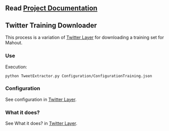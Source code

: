 ## Read [Project Documentation](https://github.com/MovieTrender/Documentation "Project Documentation")

## Twitter Training Downloader

This process is a variation of [Twitter Layer](https://github.com/MovieTrender/TwitterLayer "Twitter Layer") for downloading a training set for Mahout.

### Use

Execution:

	python TweetExtractor.py Configuration/ConfigurationTraining.json


### Configuration

See configuration in [Twitter Layer](https://github.com/MovieTrender/TwitterLayer "Twitter Layer").


### What it does?

See What it does? in [Twitter Layer](https://github.com/MovieTrender/TwitterLayer "Twitter Layer"). 

